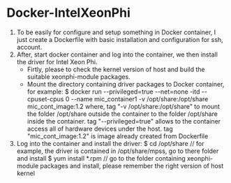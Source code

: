 # Docker-IntelXeonPhi

1. To be easily for configure and setup something in Docker container, I just create a Dockerfile with basic installation and configuration for ssh, account.
2. After, start docker container and log into the container, we then install the driver for Intel Xeon Phi.
    - Firtly, please to check the kernel version of host and build the suitable xeonphi-module packages.
    - Mount the directory containing driver packages to Docker container, for example:
        $ docker run --privileged=true --net=none -itd --cpuset-cpus 0 --name mic_container1 -v /opt/share:/opt/share mic_cont_image:1.2
    where, tag "-v /opt/share:/opt/share" to mount the folder /opt/share outside the container to the folder /opt/share inside the container.
    tag "--privileged=true" allows to the container access all of hardware devices under the host.
    tag "mic_cont_image:1.2" is image already created from Dockerfile
3. Log into the container and install the driver:
    $ cd /opt/share
    // for example, the driver is contained in /opt/share/mpss, go to there folder and install
    $ yum install *.rpm
    // go to the folder containing xeonphi-module packages and install, please remember the right version of host kernel
 
